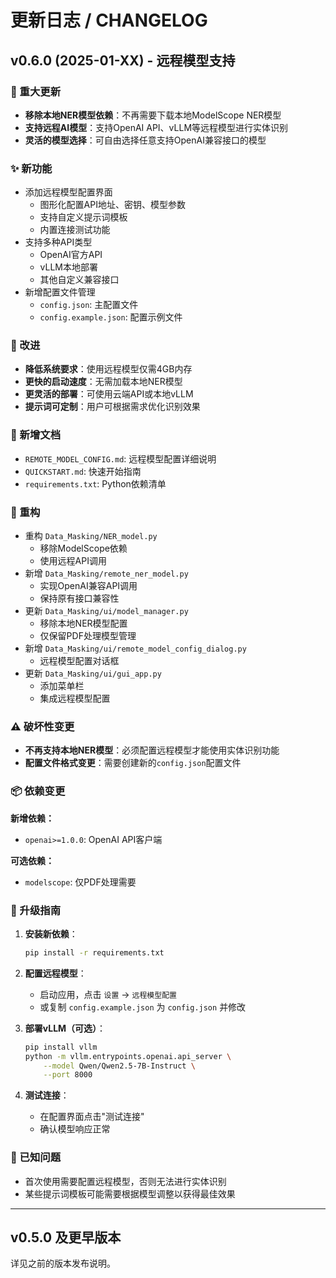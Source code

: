# 更新日志 / CHANGELOG

## v0.6.0 (2025-01-XX) - 远程模型支持

### 🎉 重大更新

- **移除本地NER模型依赖**：不再需要下载本地ModelScope NER模型
- **支持远程AI模型**：支持OpenAI API、vLLM等远程模型进行实体识别
- **灵活的模型选择**：可自由选择任意支持OpenAI兼容接口的模型

### ✨ 新功能

- 添加远程模型配置界面
  - 图形化配置API地址、密钥、模型参数
  - 支持自定义提示词模板
  - 内置连接测试功能
- 支持多种API类型
  - OpenAI官方API
  - vLLM本地部署
  - 其他自定义兼容接口
- 新增配置文件管理
  - `config.json`: 主配置文件
  - `config.example.json`: 配置示例文件

### 🔧 改进

- **降低系统要求**：使用远程模型仅需4GB内存
- **更快的启动速度**：无需加载本地NER模型
- **更灵活的部署**：可使用云端API或本地vLLM
- **提示词可定制**：用户可根据需求优化识别效果

### 📝 新增文档

- `REMOTE_MODEL_CONFIG.md`: 远程模型配置详细说明
- `QUICKSTART.md`: 快速开始指南
- `requirements.txt`: Python依赖清单

### 🔄 重构

- 重构 `Data_Masking/NER_model.py`
  - 移除ModelScope依赖
  - 使用远程API调用
- 新增 `Data_Masking/remote_ner_model.py`
  - 实现OpenAI兼容API调用
  - 保持原有接口兼容性
- 更新 `Data_Masking/ui/model_manager.py`
  - 移除本地NER模型配置
  - 仅保留PDF处理模型管理
- 新增 `Data_Masking/ui/remote_model_config_dialog.py`
  - 远程模型配置对话框
- 更新 `Data_Masking/ui/gui_app.py`
  - 添加菜单栏
  - 集成远程模型配置

### ⚠️ 破坏性变更

- **不再支持本地NER模型**：必须配置远程模型才能使用实体识别功能
- **配置文件格式变更**：需要创建新的`config.json`配置文件

### 📦 依赖变更

**新增依赖：**
- `openai>=1.0.0`: OpenAI API客户端

**可选依赖：**
- `modelscope`: 仅PDF处理需要

### 🚀 升级指南

1. **安装新依赖**：
   ```bash
   pip install -r requirements.txt
   ```

2. **配置远程模型**：
   - 启动应用，点击 `设置` -> `远程模型配置`
   - 或复制 `config.example.json` 为 `config.json` 并修改

3. **部署vLLM（可选）**：
   ```bash
   pip install vllm
   python -m vllm.entrypoints.openai.api_server \
       --model Qwen/Qwen2.5-7B-Instruct \
       --port 8000
   ```

4. **测试连接**：
   - 在配置界面点击"测试连接"
   - 确认模型响应正常

### 🐛 已知问题

- 首次使用需要配置远程模型，否则无法进行实体识别
- 某些提示词模板可能需要根据模型调整以获得最佳效果

---

## v0.5.0 及更早版本

详见之前的版本发布说明。
